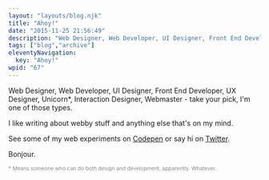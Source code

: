 ```yaml
---
layout: "layouts/blog.njk"
title: "Ahoy!"
date: "2015-11-25 21:56:49"
description: "Web Designer, Web Developer, UI Designer, Front End Developer, UX Designer, Unicorn*, Interaction Designer, Webmaster - take your pick, I'm one of those types"
tags: ["blog","archive"]
eleventyNavigation:
  key: "Ahoy!"
wpid: "67"
---
```

Web Designer, Web Developer, UI Designer, Front End Developer, UX Designer, Unicorn*, Interaction Designer, Webmaster - take your pick, I'm one of those types.

I like writing about webby stuff and anything else that's on my mind.

See some of my web experiments on <a href="http://codepen.io/chris22smith/" target="_blank"><i class="fa fa-codepen"></i> Codepen</a> or say hi on <a href="https://twitter.com/chris22smith/" target="_blank"><i class="fa fa-twitter"></i> Twitter</a>.

Bonjour.

<span style="font-size: .75em; opacity: .5;">* Means someone who can do both design and development, apparently. Whatever.</span>